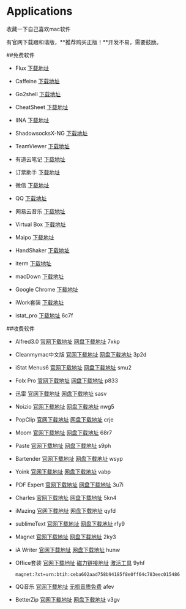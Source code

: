 # Applications

收藏一下自己喜欢mac软件

有官网下载跟和谐版，**推荐购买正版！**开发不易，需要鼓励。

##免费软件
* Flux [下载地址](https://justgetflux.com)

* Caffeine [下载地址](http://lightheadsw.com/caffeine/)

* Go2shell [下载地址](http://zipzapmac.com/go2shell)

* CheatSheet [下载地址](https://www.mediaatelier.com/CheatSheet/)

* IINA [下载地址](https://lhc70000.github.io/iina/)

* ShadowsocksX-NG [下载地址](https://github.com/shadowsocks/ShadowsocksX-NG/releases/)

* TeamViewer [下载地址](https://www.teamviewer.com/zhcn/download/mac/)

* 有道云笔记 [下载地址](https://note.youdao.com/download.html#mac)

* 订票助手 [下载地址](https://itunes.apple.com/cn/app/订票助手/id1163682213?mt=12&ign-itsct=1163682213-1163682213&ign-itscg=0177&ign-mpt=uo%3D4)

* 微信 [下载地址](https://mac.weixin.qq.com)

* QQ [下载地址](https://im.qq.com/macqq/)

* 网易云音乐 [下载地址](https://music.163.com/#/download)

* Virtual Box [下载地址](http://www.oracle.com/technetwork/server-storage/virtualbox/downloads/index.html)

* Maipo [下载地址](https://itunes.apple.com/cn/app/maipo-极致微博体验/id789066512?mt=12)

* HandShaker [下载地址](https://www.smartisan.com/apps/handshaker)

* iterm [下载地址](https://www.iterm2.com)

* macDown [下载地址](https://macdown.uranusjr.com)

* Google Chrome [下载地址](https://www.google.com/chrome/browser/desktop/index.html)

* iWork套装 [下载地址](https://www.apple.com/iwork/)

* istat_pro [下载地址](https://pan.baidu.com/s/1nvh4F9Z) 6c7f

##收费软件
* Alfred3.0 [官网下载地址](https://cachefly.alfredapp.com/Alfred_3.5.1_883.dmg) [网盘下载地址](https://pan.baidu.com/s/1qXCSTQk) 7xkp

* Cleanmymac中文版 [官网下载地址](http://www.mycleanmymac.com/xiazai.html) [网盘下载地址](https://pan.baidu.com/s/1hr7haRi) 3p2d

* iStat Menus6 [官网下载地址](https://bjango.com/mac/istatmenus/) [网盘下载地址](https://pan.baidu.com/share/init?surl=dEHYRqL) smu2

* Folx Pro [官网下载地址](https://mac.eltima.com/cn/download-manager.html) [网盘下载地址](https://pan.baidu.com/share/init?surl=nvFlFEL) p833

* 迅雷 [官网下载地址](http://mac.xunlei.com) [网盘下载地址](https://pan.baidu.com/s/1cCti7G) sasv

* Noizio [官网下载地址](http://noiz.io) [网盘下载地址](https://pan.baidu.com/share/init?surl=o7A2fTC) nwg5 

* PopClip [官网下载地址](http://pilotmoon.com/popclip/) [网盘下载地址](https://pan.baidu.com/share/init?surl=boBPfP1)  crje

* Moom [官网下载地址](https://manytricks.com/moom/) [网盘下载地址](https://pan.baidu.com/share/init?surl=sl4RuI5) 68r7

* Paste [官网下载地址](https://pasteapp.me) [网盘下载地址](https://pan.baidu.com/share/init?surl=c1N078c) s9ph

* Bartender  [官网下载地址](https://www.macbartender.com) [网盘下载地址](https://pan.baidu.com/share/init?surl=hrDSFvI) wsyp

* Yoink [官网下载地址](https://eternalstorms.at/yoink/mac/Yoink_for_Mac_-_Simplify_and_Improve_Drag_and_Drop_on_your_Mac/Yoink_for_Mac_-_Simplify_drag_and_drop_on_your_Mac.html) [网盘下载地址](https://pan.baidu.com/share/init?surl=cDEIBW) vabp

* PDF Expert [官网下载地址](https://pdfexpert.com/zh) [网盘下载地址](https://pan.baidu.com/s/1o8mmtAi) 3u7i

* Charles  [官网下载地址](https://www.charlesproxy.com/download/) [网盘下载地址](https://pan.baidu.com/share/init?surl=hsxmC4G) 5kn4

* iMazing  [官网下载地址](https://imazing.com/zh/download) [网盘下载地址](https://pan.baidu.com/share/init?surl=nu7Cgjf) qyfd 

* sublimeText [官网下载地址](https://www.sublimetext.com) [网盘下载地址](https://pan.baidu.com/s/1bzRAqy) rfy9

* Magnet  [官网下载地址](http://magnet.crowdcafe.com) [网盘下载地址](https://pan.baidu.com/share/init?surl=sloa3FZ) 2ky3

* iA Writer  [官网下载地址](https://itunes.apple.com/us/app/ia-writer/id775737172?mt=8) [网盘下载地址](https://pan.baidu.com/share/init?surl=dE3ibZj) hunw

* Office套装  [官网下载地址](https://products.office.com/zh-CN/compare-all-microsoft-office-products?tab=1) [磁力链接地址](magnet:?xt=urn:btih:ceba602aad758b94185f8e0ff64c783eec015486)  [激活工具](http://pan.baidu.com/s/1dEbGurv) 9yhf 

	`magnet:?xt=urn:btih:ceba602aad758b94185f8e0ff64c783eec015486`
 
* QQ音乐  [官网下载地址](https://y.qq.com/download/mac.html?part=1&ADTAG=YQQ) [无损音质免费](https://pan.baidu.com/s/1dEJyv1B) afev 

* BetterZip [官网下载地址](https://macitbetter.com) [网盘下载地址](https://pan.baidu.com/share/init?surl=hsy8Vg4) v3gv